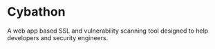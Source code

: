 # Cybathon
A web app based SSL and vulnerability scanning tool designed to help developers and security engineers.
